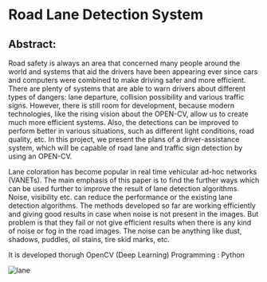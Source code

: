 # Road Lane Detection System


## Abstract:
Road safety   is   always   an   area   that   concerned   many people   around   the   world   and   systems   that   aid   the drivers    have    been    appearing    ever    since    cars    and computers were combined  to  make  driving  safer  and more efficient.   There are plenty of systems that are able to warn  drivers  about  different  types  of  dangers:  lane departure,  collision  possibility  and various  traffic  signs. However,  there  is  still  room  for  development,  because modern  technologies,  like  the  rising  vision  about  the OPEN-CV,   allow   us   to   create   much   more   efficient systems.   Also,   the   detections   can   be   improved   to perform  better  in  various  situations,  such  as  different light  conditions,  road  quality,  etc.  In  this  project,  we present  the  plans  of  a  driver-assistance  system,  which will be capable of road lane  and traffic sign detection  by using an OPEN-CV.  

Lane coloration has become popular in real time vehicular ad-hoc networks (VANETs). The main emphasis of this paper is to find the further ways which can be used further to improve the result of lane detection algorithms. Noise, visibility etc. can reduce the performance or the existing lane detection algorithms. The methods developed so far are working efficiently and giving good results in case when noise is not present in the images. But problem is that they fail or not give efficient results when there is any kind of noise or fog in the road images. The noise can be anything like dust, shadows, puddles, oil stains, tire skid marks, etc.

It is developed thorugh OpenCV (Deep Learning) 
Programming : Python

![lane](https://user-images.githubusercontent.com/28294942/137758174-63d7c31d-b9f9-4c95-8295-559cf0ab2593.jpeg)



